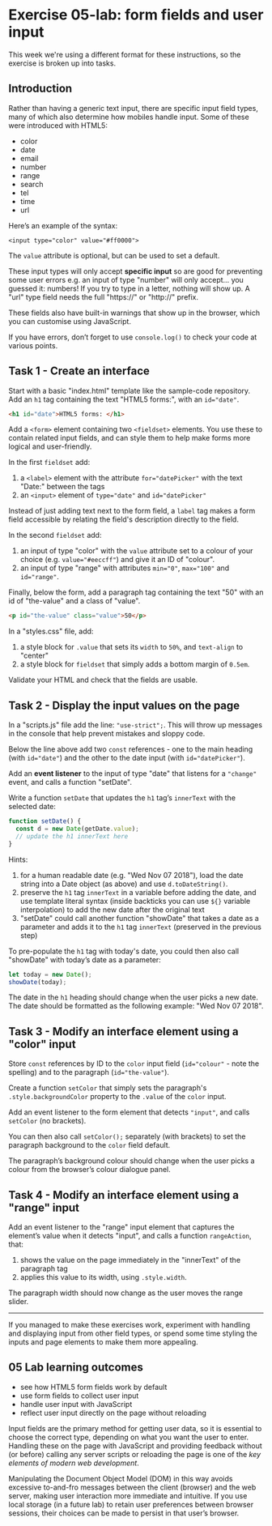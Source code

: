 # Exercise 05-lab: form fields and user input

This week we're using a different format for these instructions, so the exercise is broken up into tasks.

## Introduction

Rather than having a generic text input, there are specific input field types, many of which also determine how mobiles handle input. Some of these were introduced with HTML5:

- color
- date
- email
- number
- range
- search
- tel
- time
- url

Here’s an example of the syntax: 

`<input type="color" value="#ff0000">`

The `value` attribute is optional, but can be used to set a default.

These input types will only accept **specific input** so are good for preventing some user errors e.g. an input of type "number" will only accept… you guessed it: numbers! If you try to type in a letter, nothing will show up. A "url" type field needs the full "https://" or "http://" prefix.

These fields also have built-in warnings that show up in the browser, which you can customise using JavaScript.

If you have errors, don’t forget to use `console.log()` to check your code at various points.

## Task 1 - Create an interface

Start with a basic "index.html" template like the sample-code repository. Add an `h1` tag containing the text "HTML5 forms:", with an `id="date"`.

```html
<h1 id="date">HTML5 forms: </h1>
```

Add a `<form>` element containing two `<fieldset>` elements. You use these to contain related input fields, and can style them to help make forms more logical and user-friendly.

In the first `fieldset` add:

1. a `<label>` element with the attribute `for="datePicker"` with the text "Date:" between the tags
2. an `<input>` element of `type="date"` and `id="datePicker"`

Instead of just adding text next to the form field, a `label` tag makes a form field accessible by relating the field's description directly to the field.

In the second `fieldset` add:

1. an input of type "color" with the `value` attribute set to a colour of your choice (e.g. `value="#eeccff"`) and give it an ID of "colour".
2. an input of type "range" with attributes `min="0"`, `max="100"` and `id="range"`.

Finally, below the form, add a paragraph tag containing the text "50" with an id of "the-value" and a class of "value".

```html
<p id="the-value" class="value">50</p>
```

In a "styles.css" file, add:

1. a style block for `.value` that sets its `width` to `50%`, and `text-align` to "center"
2. a style block for `fieldset` that simply adds a bottom margin of `0.5em`.

Validate your HTML and check that the fields are usable.

## Task 2 - Display the input values on the page

In a "scripts.js" file add the line: `"use-strict";`. This will throw up messages in the console that help prevent mistakes and sloppy code.

Below the line above add two `const` references - one to the main heading (with `id="date"`) and the other to the date input (with `id="datePicker"`).

Add an **event listener** to the input of type "date" that listens for a `"change"` event, and calls a function "setDate".

Write a function `setDate` that updates the `h1` tag’s `innerText` with the selected date:

```javascript
function setDate() {
  const d = new Date(getDate.value);
  // update the h1 innerText here
}
```

Hints:

1. for a human readable date (e.g. "Wed Nov 07 2018"), load the date string into a Date object (as above) and use `d.toDateString()`.
2. preserve the `h1` tag `innerText` in a variable before adding the date, and use template literal syntax (inside backticks you can use `${}` variable interpolation) to add the new date after the original text
3. "setDate" could call another function "showDate" that takes a date as a parameter and adds it to the `h1` tag `innerText`  (preserved in the previous step)

To pre-populate the `h1` tag with today's date, you could then also call "showDate" with today’s date as a parameter:

```javascript
let today = new Date();
showDate(today);
```

The date in the `h1` heading should change when the user picks a new date. The date should be formatted as the following example: "Wed Nov 07 2018".

## Task 3 - Modify an interface element using a "color" input

Store `const` references by ID to the `color` input field (`id="colour"` - note the spelling) and to the paragraph (`id="the-value"`).

Create a function `setColor` that simply sets the paragraph's `.style.backgroundColor` property to the `.value` of the `color` input.

Add an event listener to the form element that detects `"input"`, and calls `setColor` (no brackets).

You can then also call `setColor();` separately (with brackets) to set the paragraph background to the `color` field default.

The paragraph’s background colour should change when the user picks a colour from the browser’s colour dialogue panel.

## Task 4 - Modify an interface element using a "range" input

Add an event listener to the "range" input element that captures the element’s value when it detects "input", and calls a function `rangeAction`, that:

1. shows the value on the page immediately in the "innerText" of the paragraph tag
2. applies this value to its width, using `.style.width`.

The paragraph width should now change as the user moves the range slider.

---

If you managed to make these exercises work, experiment with handling and displaying input from other field types, or spend some time styling the inputs and page elements to make them more appealing.

## 05 Lab learning outcomes

- see how HTML5 form fields work by default
- use form fields to collect user input
- handle user input with JavaScript
- reflect user input directly on the page without reloading

Input fields are the primary method for getting user data, so it is essential to choose the correct type, depending on what you want the user to enter. Handling these on the page with JavaScript and providing feedback without (or before) calling any server scripts or reloading the page is one of the *key elements of modern web development*.

Manipulating the Document Object Model (DOM) in this way avoids excessive to-and-fro messages between the client (browser) and the web server, making user interaction more immediate and intuitive. If you use local storage (in a future lab) to retain user preferences between browser sessions, their choices can be made to persist in that user’s browser.
